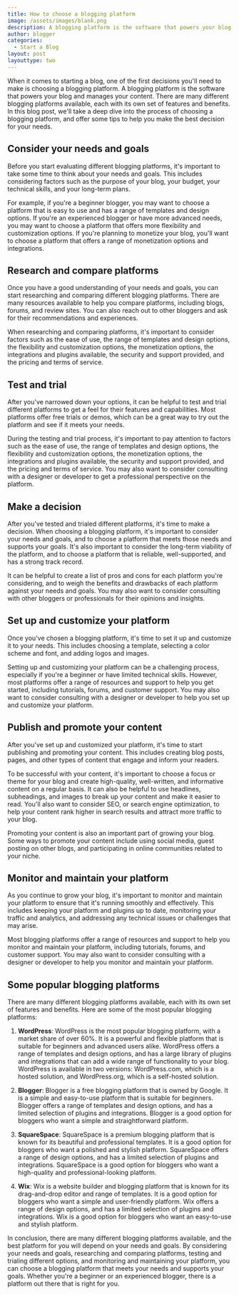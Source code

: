 ```yaml
---
title: How to choose a blogging platform
image: /assets/images/blank.png
description: A blogging platform is the software that powers your blog and manages your content. There are many different blogging platforms available, each with its own set of features and benefits. In this blog post, we'll take a deep dive into the process of choosing a blogging platform, and offer some tips to help you make the best decision for your needs.
author: blogger
categories:
  - Start a Blog
layout: post
layouttype: two
---
```


When it comes to starting a blog, one of the first decisions you'll need to make is choosing a blogging platform. A blogging platform is the software that powers your blog and manages your content. There are many different blogging platforms available, each with its own set of features and benefits. In this blog post, we'll take a deep dive into the process of choosing a blogging platform, and offer some tips to help you make the best decision for your needs.

## Consider your needs and goals

Before you start evaluating different blogging platforms, it's important to take some time to think about your needs and goals. This includes considering factors such as the purpose of your blog, your budget, your technical skills, and your long-term plans.

For example, if you're a beginner blogger, you may want to choose a platform that is easy to use and has a range of templates and design options. If you're an experienced blogger or have more advanced needs, you may want to choose a platform that offers more flexibility and customization options. If you're planning to monetize your blog, you'll want to choose a platform that offers a range of monetization options and integrations.

## Research and compare platforms

Once you have a good understanding of your needs and goals, you can start researching and comparing different blogging platforms. There are many resources available to help you compare platforms, including blogs, forums, and review sites. You can also reach out to other bloggers and ask for their recommendations and experiences.

When researching and comparing platforms, it's important to consider factors such as the ease of use, the range of templates and design options, the flexibility and customization options, the monetization options, the integrations and plugins available, the security and support provided, and the pricing and terms of service.

## Test and trial

After you've narrowed down your options, it can be helpful to test and trial different platforms to get a feel for their features and capabilities. Most platforms offer free trials or demos, which can be a great way to try out the platform and see if it meets your needs.

During the testing and trial process, it's important to pay attention to factors such as the ease of use, the range of templates and design options, the flexibility and customization options, the monetization options, the integrations and plugins available, the security and support provided, and the pricing and terms of service. You may also want to consider consulting with a designer or developer to get a professional perspective on the platform.

## Make a decision

After you've tested and trialed different platforms, it's time to make a decision. When choosing a blogging platform, it's important to consider your needs and goals, and to choose a platform that meets those needs and supports your goals. It's also important to consider the long-term viability of the platform, and to choose a platform that is reliable, well-supported, and has a strong track record.

It can be helpful to create a list of pros and cons for each platform you're considering, and to weigh the benefits and drawbacks of each platform against your needs and goals. You may also want to consider consulting with other bloggers or professionals for their opinions and insights.

## Set up and customize your platform

Once you've chosen a blogging platform, it's time to set it up and customize it to your needs. This includes choosing a template, selecting a color scheme and font, and adding logos and images.

Setting up and customizing your platform can be a challenging process, especially if you're a beginner or have limited technical skills. However, most platforms offer a range of resources and support to help you get started, including tutorials, forums, and customer support. You may also want to consider consulting with a designer or developer to help you set up and customize your platform.

## Publish and promote your content

After you've set up and customized your platform, it's time to start publishing and promoting your content. This includes creating blog posts, pages, and other types of content that engage and inform your readers.

To be successful with your content, it's important to choose a focus or theme for your blog and create high-quality, well-written, and informative content on a regular basis. It can also be helpful to use headlines, subheadings, and images to break up your content and make it easier to read. You'll also want to consider SEO, or search engine optimization, to help your content rank higher in search results and attract more traffic to your blog.

Promoting your content is also an important part of growing your blog. Some ways to promote your content include using social media, guest posting on other blogs, and participating in online communities related to your niche.

## Monitor and maintain your platform

As you continue to grow your blog, it's important to monitor and maintain your platform to ensure that it's running smoothly and effectively. This includes keeping your platform and plugins up to date, monitoring your traffic and analytics, and addressing any technical issues or challenges that may arise.

Most blogging platforms offer a range of resources and support to help you monitor and maintain your platform, including tutorials, forums, and customer support. You may also want to consider consulting with a designer or developer to help you monitor and maintain your platform.

## Some popular blogging platforms

There are many different blogging platforms available, each with its own set of features and benefits. Here are some of the most popular blogging platforms:

1. **WordPress**: WordPress is the most popular blogging platform, with a market share of over 60%. It is a powerful and flexible platform that is suitable for beginners and advanced users alike. WordPress offers a range of templates and design options, and has a large library of plugins and integrations that can add a wide range of functionality to your blog. WordPress is available in two versions: WordPress.com, which is a hosted solution, and WordPress.org, which is a self-hosted solution.

2. **Blogger**: Blogger is a free blogging platform that is owned by Google. It is a simple and easy-to-use platform that is suitable for beginners. Blogger offers a range of templates and design options, and has a limited selection of plugins and integrations. Blogger is a good option for bloggers who want a simple and straightforward platform.

3. **SquareSpace**: SquareSpace is a premium blogging platform that is known for its beautiful and professional templates. It is a good option for bloggers who want a polished and stylish platform. SquareSpace offers a range of design options, and has a limited selection of plugins and integrations. SquareSpace is a good option for bloggers who want a high-quality and professional-looking platform.

4. **Wix**: Wix is a website builder and blogging platform that is known for its drag-and-drop editor and range of templates. It is a good option for bloggers who want a simple and user-friendly platform. Wix offers a range of design options, and has a limited selection of plugins and integrations. Wix is a good option for bloggers who want an easy-to-use and stylish platform.

In conclusion, there are many different blogging platforms available, and the best platform for you will depend on your needs and goals. By considering your needs and goals, researching and comparing platforms, testing and trialing different options, and monitoring and maintaining your platform, you can choose a blogging platform that meets your needs and supports your goals. Whether you're a beginner or an experienced blogger, there is a platform out there that is right for you.
